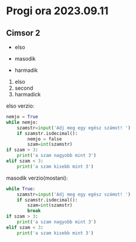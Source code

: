 # Progi ora 2023.09.11

## Cimsor 2

- elso

- masodik

- harmadik

1. elso
1. second
1. harmadick

elso verzio:

```python
nemjo = True
while nemjo:
    szamstr=input('Adj meg egy egész számot! ')
    if szamstr.isdecimal():
        nemjo = false
        szam=int(szamstr)
if szam > 3:
    print('a szam nagyobb mint 3')
elif szam < 3:
    print('a szam kisebb mint 3')
```

masodik verzio(mostani):

```python
while True:
    szamstr=input('Adj meg egy egész számot! ')
    if szamstr.isdecimal():
        szam=int(szamstr)
        break
if szam > 3:
    print('a szam nagyobb mint 3')
elif szam < 3:
    print('a szam kisebb mint 3')
```